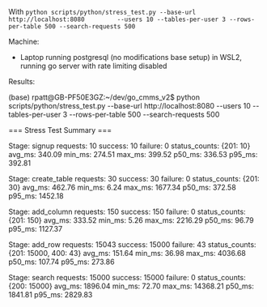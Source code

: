 With `python scripts/python/stress_test.py --base-url http://localhost:8080         --users 10 --tables-per-user 3 --rows-per-table 500 --search-requests 500`

Machine:
- Laptop running postgresql (no modifications base setup) in WSL2, running go server with rate limiting disabled

Results:

(base) rpatt@GB-PF50E3GZ:~/dev/go_cmms_v2$ python scripts/python/stress_test.py --base-url http://localhost:8080         --users 10 --tables-per-user 3 --rows-per-table 500 --search-requests 500

=== Stress Test Summary ===

Stage: signup
  requests: 10
  success: 10
  failure: 0
  status_counts: {201: 10}
  avg_ms: 340.09
  min_ms: 274.51
  max_ms: 399.52
  p50_ms: 336.53
  p95_ms: 392.81

Stage: create_table
  requests: 30
  success: 30
  failure: 0
  status_counts: {201: 30}
  avg_ms: 462.76
  min_ms: 6.24
  max_ms: 1677.34
  p50_ms: 372.58
  p95_ms: 1452.18

Stage: add_column
  requests: 150
  success: 150
  failure: 0
  status_counts: {201: 150}
  avg_ms: 333.52
  min_ms: 5.26
  max_ms: 2216.29
  p50_ms: 96.79
  p95_ms: 1127.37

Stage: add_row
  requests: 15043
  success: 15000
  failure: 43
  status_counts: {201: 15000, 400: 43}
  avg_ms: 151.64
  min_ms: 36.98
  max_ms: 4036.68
  p50_ms: 107.74
  p95_ms: 273.86

Stage: search
  requests: 15000
  success: 15000
  failure: 0
  status_counts: {200: 15000}
  avg_ms: 1896.04
  min_ms: 72.70
  max_ms: 14368.21
  p50_ms: 1841.81
  p95_ms: 2829.83